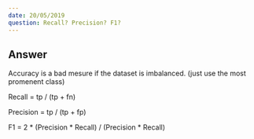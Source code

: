 ```yaml
---
date: 20/05/2019
question: Recall? Precision? F1?
---
```


## Answer

Accuracy is a bad mesure if the dataset is imbalanced. (just use the most promenent class)

Recall = tp / (tp + fn)

Precision = tp / (tp + fp)

F1 = 2 * (Precision * Recall) / (Precision * Recall)
